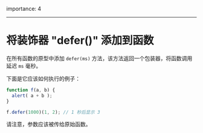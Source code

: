 importance: 4

---

# 将装饰器 "defer()" 添加到函数

在所有函数的原型中添加 `defer(ms)` 方法，该方法返回一个包装器，将函数调用延迟 `ms` 毫秒。

下面是它应该如何执行的例子：

```js
function f(a, b) {
  alert( a + b );
}

f.defer(1000)(1, 2); // 1 秒后显示 3
```

请注意，参数应该被传给原始函数。
